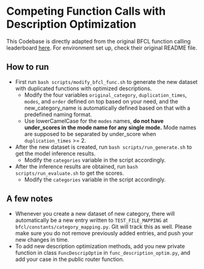 # Competing Function Calls with Description Optimization

This Codebase is directly adapted from the original BFCL function calling leaderboard [here](https://github.com/ShishirPatil/gorilla/tree/main/berkeley-function-call-leaderboard). For environment set up, check their original README file.


## How to run
- First run `bash scripts/modify_bfcl_func.sh` to generate the new dataset with duplicated functions with optimized descriptions. 
    - Modify the four variables `original_category`, `duplication_times`, `modes`, and `order` defined on top based on your need, and the new_category_name is automatically defined based on that with a predefined naming format.
    - Use lowerCamelCase for the `modes` names, **do not have under_scores in the mode name for any single mode.** Mode names are supposed to be separated by under_score when `duplication_times` >= 2.
- After the new dataset is created, run `bash scripts/run_generate.sh` to get the model inference results.
    - Modify the `categories` variable in the script accordingly.
- After the inference results are obtained, run `bash scripts/run_evaluate.sh` to get the scores.
    - Modify the `categories` variable in the script accordingly.

## A few notes
- Whenever you create a new dataset of new category, there will automatically be a new entry written to `TEST_FILE_MAPPING` at `bfcl/constants/category_mapping.py`. Git will track this as well. Please make sure you do not remove previously added entries, and push your new changes in time.
- To add new description optimization methods, add you new private function in class `FuncDescripOptim` in `func_description_optim.py`, and add your case in the public router function.





